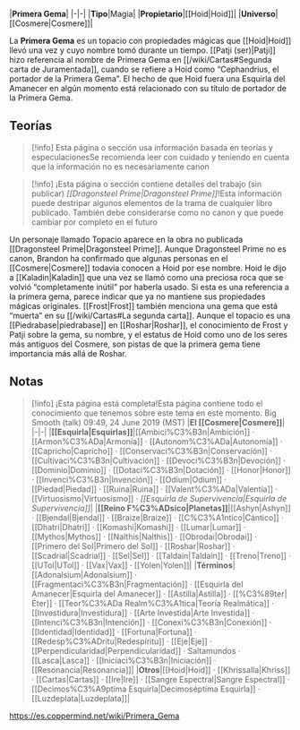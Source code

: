 

|**Primera Gema**|
|-|-|
|**Tipo**|Magia|
|**Propietario**|[[Hoid\|Hoid]]|
|**Universo**|[[Cosmere\|Cosmere]]|

La **Primera Gema** es un topacio con propiedades mágicas que [[Hoid\|Hoid]] llevó una vez y cuyo nombre tomó durante un tiempo.
[[Patji (ser)\|Patji]] hizo referencia al nombre de Primera Gema en [[/wiki/Cartas#Segunda carta de Juramentada]], cuando se refiere a Hoid como “Cephandrius, el portador de la Primera Gema”. El hecho de que Hoid fuera una Esquirla del Amanecer en algún momento está relacionado con su título de portador de la Primera Gema.

## Teorías
> [!info] Esta página o sección usa información basada en teorías y especulacionesSe recomienda leer con cuidado y teniendo en cuenta que la información no es necesariamente canon

> [!info] ¡Esta página o sección contiene detalles del trabajo (sin publicar) *[[Dragonsteel Prime\|Dragonsteel Prime]]*!Esta información puede destripar algunos elementos de la trama de cualquier libro publicado. También debe considerarse como no canon y que puede cambiar por completo en el futuro

Un personaje llamado Topacio aparece en la obra no publicada [[Dragonsteel Prime\|Dragonsteel Prime]]. Aunque Dragonsteel Prime no es canon, Brandon ha confirmado que algunas personas en el [[Cosmere\|Cosmere]] todavía conocen a Hoid por ese nombre.
Hoid le dijo a [[Kaladin\|Kaladin]] que una vez se llamó como una preciosa roca que se volvió “completamente inútil” por haberla usado. Si esta es una referencia a la primera gema, parece indicar que ya no mantiene sus propiedades mágicas originales. [[Frost\|Frost]] también menciona una gema que está “muerta” en su [[/wiki/Cartas#La segunda carta]].
Aunque el topacio es una [[Piedrabase\|piedrabase]] en [[Roshar\|Roshar]], el conocimiento de Frost y Patji sobre la gema, su nombre, y el estatus de Hoid como uno de los seres más antiguos del Cosmere, son pistas de que la primera gema tiene importancia más allá de Roshar.

## Notas

> [!info] ¡Esta página está completa!Esta página contiene todo el conocimiento que tenemos sobre este tema en este momento.
Big Smooth (talk) 09:49, 24 June 2019 (MST)
|**El [[Cosmere\|Cosmere]]**|
|-|-|
|**[[Esquirla\|Esquirlas]]**|[[Ambici%C3%B3n\|Ambición]] · [[Armon%C3%ADa\|Armonía]] · [[Autonom%C3%ADa\|Autonomía]] · [[Capricho\|Capricho]] · [[Conservaci%C3%B3n\|Conservación]] · [[Cultivaci%C3%B3n\|Cultivación]] · [[Devoci%C3%B3n\|Devoción]] · [[Dominio\|Dominio]] · [[Dotaci%C3%B3n\|Dotación]] · [[Honor\|Honor]] · [[Invenci%C3%B3n\|Invención]] · [[Odium\|Odium]] · [[Piedad\|Piedad]] · [[Ruina\|Ruina]] · [[Valent%C3%ADa\|Valentía]] · [[Virtuosismo\|Virtuosismo]] · *[[Esquirla de Supervivencia\|Esquirla de Supervivencia]]*|
|**[[Reino F%C3%ADsico\|Planetas]]**|[[Ashyn\|Ashyn]] · [[Bjendal\|Bjendal]] · [[Braize\|Braize]] · [[C%C3%A1ntico\|Cántico]] · [[Dhatri\|Dhatri]] · [[Komashi\|Komashi]] · [[Lumar\|Lumar]] · [[Mythos\|Mythos]] · [[Nalthis\|Nalthis]] · [[Obrodai\|Obrodai]] · [[Primero del Sol\|Primero del Sol]] · [[Roshar\|Roshar]] · [[Scadrial\|Scadrial]] · [[Sel\|Sel]] · [[Taldain\|Taldain]] · [[Treno\|Treno]] · [[UTol\|UTol]] · [[Vax\|Vax]] · [[Yolen\|Yolen]]|
|**Términos**|[[Adonalsium\|Adonalsium]] · [[Fragmentaci%C3%B3n\|Fragmentación]] · [[Esquirla del Amanecer\|Esquirla del Amanecer]] · [[Astilla\|Astilla]] · [[%C3%89ter\|Éter]] · [[Teor%C3%ADa Realm%C3%A1tica\|Teoría Realmática]] · [[Investidura\|Investidura]] · [[Arte Investida\|Arte Investida]] · [[Intenci%C3%B3n\|Intención]] · [[Conexi%C3%B3n\|Conexión]] · [[Identidad\|Identidad]] · [[Fortuna\|Fortuna]] · [[Redesp%C3%ADritu\|Redespíritu]] · [[Eje\|Eje]] · [[Perpendicularidad\|Perpendicularidad]] · Saltamundos · [[Lasca\|Lasca]] · [[Iniciaci%C3%B3n\|Iniciación]] · [[Resonancia\|Resonancia]]|
|**Otros**|[[Hoid\|Hoid]] · [[Khrissalla\|Khriss]] · [[Cartas\|Cartas]] · [[Ire\|Ire]] · [[Sangre Espectral\|Sangre Espectral]] · [[Decimos%C3%A9ptima Esquirla\|Decimoséptima Esquirla]] · [[Luzdeplata\|Luzdeplata]]|



https://es.coppermind.net/wiki/Primera_Gema